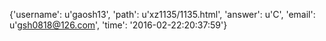 {'username': u'gaosh13', 'path': u'xz1135/1135.html', 'answer': u'C', 'email': u'gsh0818@126.com', 'time': '2016-02-22:20:37:59'}